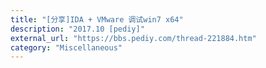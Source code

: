 ```yaml
---
title: "[分享]IDA + VMware 调试win7 x64"
description: "2017.10 [pediy]"
external_url: "https://bbs.pediy.com/thread-221884.htm"
category: "Miscellaneous"
---
```

